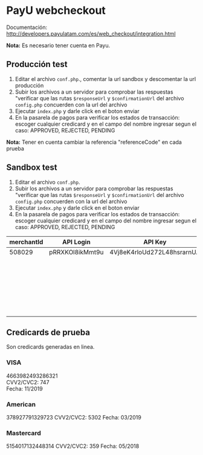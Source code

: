 # PayU webcheckout

Documentación: http://developers.payulatam.com/es/web_checkout/integration.html

**Nota:** Es necesario tener cuenta en Payu.

## Producción test
1. Editar el archivo `conf.php`., comentar la url sandbox y descomentar la url producción
2. Subir los archivos a un servidor para comprobar las respuestas "verificar que las rutas `$responseUrl` y `$confirmationUrl` del archivo `config.php` concuerden con la url del archivo
3. Ejecutar `index.php` y darle click en el boton enviar
4. En la pasarela de pagos para verificar los estados de transacción: escoger cualquier credicard y en el campo del nombre ingresar segun el caso:  APPROVED, REJECTED, PENDING

**Nota:** Tener en cuenta cambiar la referencia "referenceCode" en cada prueba

## Sandbox test

1. Editar el archivo `conf.php`.
2. Subir los archivos a un servidor para comprobar las respuestas "verificar que las rutas `$responseUrl` y `$confirmationUrl` del archivo `config.php` concuerden con la url del archivo
3. Ejecutar `index.php` y darle click en el boton enviar
4. En la pasarela de pagos para verificar los estados de transacción: escoger cualquier credicard y en el campo del nombre ingresar segun el caso:  APPROVED, REJECTED, PENDING

| merchantId | API Login       | API Key                    | accountId | País      |
|------------|-----------------|----------------------------|-----------|-----------|
| 508029     | pRRXKOl8ikMmt9u | 4Vj8eK4rloUd272L48hsrarnUA | 512322    | Argentina |
|            |                 |                            | 512325    | Chile     |
|            |                 |                            | 512321    | Colombia  |
|            |                 |                            | 512324    | México    |
|            |                 |                            | 512326    | Panamá    |
|            |                 |                            | 512323    | Perú      |
|            |                 |                            | 512327    | Brasil    |



## Credicards de prueba
Son credicards generadas en linea. 

### VISA 											
4663982493286321							
CVV2/CVC2: 747							
Fecha: 11/2019							

### American
378927791329723
CVV2/CVC2: 5302
Fecha: 03/2019


### Mastercard
5154017132448314
CVV2/CVC2: 359
Fecha: 05/2018